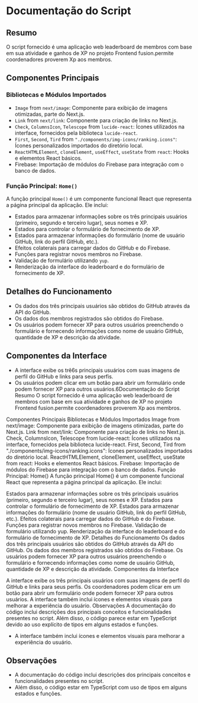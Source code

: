 # Documentação do Script

## Resumo

O script fornecido é uma aplicação web leaderboard de membros com base em sua atividade e ganhos de XP no projeto Frontend fusion.permite coordenadores proverem Xp aos membros.

## Componentes Principais

### Bibliotecas e Módulos Importados

- `Image` from `next/image`: Componente para exibição de imagens otimizadas, parte do Next.js.
- `Link` from `next/link`: Componente para criação de links no Next.js.
- `Check`, `ColumnsIcon`, `Telescope` from `lucide-react`: Ícones utilizados na interface, fornecidos pela biblioteca `lucide-react`.
- `First`, `Second`, `Tird` from `"./components/img-icons/ranking.icons"`: Ícones personalizados importados do diretório local.
- `ReactHTMLElement`, `cloneElement`, `useEffect`, `useState` from `react`: Hooks e elementos React básicos.
- Firebase: Importação de módulos do Firebase para integração com o banco de dados.

### Função Principal: `Home()`

A função principal `Home()` é um componente funcional React que representa a página principal da aplicação. Ele inclui:

- Estados para armazenar informações sobre os três principais usuários (primeiro, segundo e terceiro lugar), seus nomes e XP.
- Estados para controlar o formulário de fornecimento de XP.
- Estados para armazenar informações do formulário (nome de usuário GitHub, link do perfil GitHub, etc.).
- Efeitos colaterais para carregar dados do GitHub e do Firebase.
- Funções para registrar novos membros no Firebase.
- Validação de formulário utilizando `yup`.
- Renderização da interface do leaderboard e do formulário de fornecimento de XP.

## Detalhes do Funcionamento

- Os dados dos três principais usuários são obtidos do GitHub através da API do GitHub.
- Os dados dos membros registrados são obtidos do Firebase.
- Os usuários podem fornecer XP para outros usuários preenchendo o formulário e fornecendo informações como nome de usuário GitHub, quantidade de XP e descrição da atividade.

## Componentes da Interface

- A interface exibe os trê6s principais usuários com suas imagens de perfil do GitHub e links para seus perfis.
- Os usuários podem clicar em um botão para abrir um formulário onde podem fornecer XP para outros usuários.6Documentação do Script
Resumo
O script fornecido é uma aplicação web leaderboard de membros com base em sua atividade e ganhos de XP no projeto Frontend fusion.permite coordenadores proverem Xp aos membros.

Componentes Principais
Bibliotecas e Módulos Importados
Image from next/image: Componente para exibição de imagens otimizadas, parte do Next.js.
Link from next/link: Componente para criação de links no Next.js.
Check, ColumnsIcon, Telescope from lucide-react: Ícones utilizados na interface, fornecidos pela biblioteca lucide-react.
First, Second, Tird from "./components/img-icons/ranking.icons": Ícones personalizados importados do diretório local.
ReactHTMLElement, cloneElement, useEffect, useState from react: Hooks e elementos React básicos.
Firebase: Importação de módulos do Firebase para integração com o banco de dados.
Função Principal: Home()
A função principal Home() é um componente funcional React que representa a página principal da aplicação. Ele inclui:

Estados para armazenar informações sobre os três principais usuários (primeiro, segundo e terceiro lugar), seus nomes e XP.
Estados para controlar o formulário de fornecimento de XP.
Estados para armazenar informações do formulário (nome de usuário GitHub, link do perfil GitHub, etc.).
Efeitos colaterais para carregar dados do GitHub e do Firebase.
Funções para registrar novos membros no Firebase.
Validação de formulário utilizando yup.
Renderização da interface do leaderboard e do formulário de fornecimento de XP.
Detalhes do Funcionamento
Os dados dos três principais usuários são obtidos do GitHub através da API do GitHub.
Os dados dos membros registrados são obtidos do Firebase.
Os usuários podem fornecer XP para outros usuários preenchendo o formulário e fornecendo informações como nome de usuário GitHub, quantidade de XP e descrição da atividade.
Componentes da Interface

A interface exibe os três principais usuários com suas imagens de perfil do GitHub e links para seus perfis.
Os coordenadores podem clicar em um botão para abrir um formulário onde podem fornecer XP para outros usuários.
A interface também inclui ícones e elementos visuais para melhorar a experiência do usuário.
Observações
A documentação do código inclui descrições dos principais conceitos e funcionalidades presentes no script.
Além disso, o código parece estar em TypeScript devido ao uso explícito de tipos em alguns estados e funções.
- A interface também inclui ícones e elementos visuais para melhorar a experiência do usuário.

## Observações

- A documentação do código inclui descrições dos principais conceitos e funcionalidades presentes no script.
- Além disso, o código estar em TypeScript com uso de tipos em alguns estados e funções.
